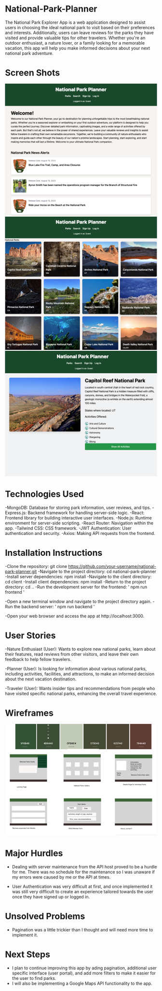 # National-Park-Planner
The National Park Explorer App is a web application designed to assist users in choosing the ideal national park to visit based on their preferences and interests. Additionally, users can leave reviews for the parks they have visited and provide valuable tips for other travelers. Whether you're an outdoor enthusiast, a nature lover, or a family looking for a memorable vacation, this app will help you make informed decisions about your next national park adventure.

# Screen Shots
![Landing](/national-park-planner/screenshots/screenshot1.png)
![Parks](/national-park-planner/screenshots/screenshot2.png)
![Details](/national-park-planner/screenshots/screenshot3.png)

# Technologies Used
-MongoDB: Database for storing park information, user reviews, and tips.
-Express.js: Backend framework for handling server-side logic.
-React: Frontend library for building interactive user interfaces.
-Node.js: Runtime environment for server-side scripting.
-React Router: Navigation within the app.
-Tailwind CSS: CSS framework.
-JWT Authentication: User authentication and security.
-Axios: Making API requests from the frontend.

# Installation Instructions
-Clone the repository: git clone https://github.com/your-username/national-park-planner.git
-Navigate to the project directory: cd national-park-planner
-Install server dependencies: npm install
-Navigate to the client directory: cd client
-Install client dependencies: npm install
-Return to the project directory: cd ..
-Run the development server for the frontend:
 ' npm run frontend '

-Open a new terminal window and navigate to the project directory again.
-Run the backend server:
 '  npm run backend   '

 -Open your web browser and access the app at http://localhost:3000.

# User Stories
-Nature Enthusiast (User): Wants to explore new national parks, learn about their features, read reviews from other visitors, and leave their own feedback to help fellow travelers.

-Planner (User): Is looking for information about various national parks, including activities, facilities, and attractions, to make an informed decision about the next vacation destination.

-Traveler (User): Wants insider tips and recommendations from people who have visited specific national parks, enhancing the overall travel experience.

# Wireframes
![Wireframes](/national-park-planner/screenshots/wireframes.png)

# Major Hurdles
- Dealing with server maintenance from the API host proved to be a hurdle for me. There was no schedule for the maintenance so I was unaware if my errors were caused by me or the API at times.

- User Authentication was very difficult at first, and once implemented it was still very difficult to create an experience tailored towards the user once they have signed up or logged in.

# Unsolved Problems
- Pagination was a little trickier than I thought and will need more time to implement it.

# Next Steps
- I plan to continue improving this app by ading pagination, additional user specific interface (user portal), and add more filters to make it easier for the user to find parks.
- I will also be implementing a Google Maps API functionality to the app.
